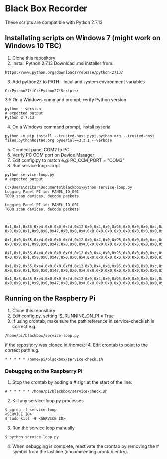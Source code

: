 # Black Box Recorder

These scripts are compatible with Python 2.7.13

## Installating scripts on Windows 7 (might work on Windows 10 TBC)

1. Clone this repository
2. Install Python 2.7.13
Download .msi installer from:
```
https://www.python.org/downloads/release/python-2713/
```
3. Add python27 to PATH - local and system environment variables
```
C:\Python27\;C:\Python27\Scripts\
```
3.5 On a Windows command prompt, verify Python version
```
python --version
# expected output
Python 2.7.13
```
4. On a Windows command prompt, install pyserial
```
python -m pip install --trusted-host pypi.python.org --trusted-host files.pythonhosted.org pyserial==3.2.1 --verbose
```
5. Connect panel COM2 to PC
6. Verify PC COM port on Device Manager
7. Edit config.py to match e.g. PC_COM_PORT = "COM3"
8. Run service loop script
```
python service-loop.py
# expected output

C:\Users\dsikar\Documents\blackbox>python service-loop.py
Logging Panel PI id: PANEL_ID_001
TODO scan devices, decode packets

Logging Panel PI id: PANEL_ID_001
TODO scan devices, decode packets



0x1,0xf,0x35,0xe4,0x0,0x0,0xfd,0x12,0x0,0x4,0x0,0x95,0x0,0x0,0x0,0xc,0x1,0x0,0x1,0x0,0x1,0x67,0x81,0x0,0x2,0x0,0x1,0xfe,0x1,0x14,0x67,0x10,0x0,0x47,0x0,0x0,0x0,
0x0,0x9,0x1,0x9,0x0,0x47,0x0,0x0,0x0,0x0,0x0,0x0,0x0,0x0,0x0,0x0,0x0,0x0,0xf5,

0x1,0x0,0x35,0xe4,0x0,0x0,0xfd,0x12,0x0,0x4,0x0,0x95,0x0,0x0,0x0,0xc,0x1,0x0,0x1,0x0,0x1,0x67,0x81,0x0,0x2,0x0,0x1,0xfe,0x1,0x14,0x67,0x10,0x0,0x47,0x0,0x0,0x0,
0x0,0x9,0x1,0x9,0x0,0x47,0x0,0x0,0x0,0x0,0x0,0x0,0x0,0x0,0x0,0x0,0x0,0x0,0xe6,

0x1,0x1,0x35,0xe4,0x0,0x0,0xfd,0x12,0x0,0x4,0x0,0x95,0x0,0x0,0x0,0xc,0x1,0x0,0x1,0x0,0x1,0x67,0x81,0x0,0x2,0x0,0x1,0xfe,0x1,0x14,0x67,0x10,0x0,0x47,0x0,0x0,0x0,
0x0,0x9,0x1,0x9,0x0,0x47,0x0,0x0,0x0,0x0,0x0,0x0,0x0,0x0,0x0,0x0,0x0,0x0,0xe7,

0x1,0x2,0x35,0xe4,0x0,0x0,0xfd,0x12,0x0,0x4,0x0,0x95,0x0,0x0,0x0,0xc,0x1,0x0,0x1,0x0,0x1,0x67,0x81,0x0,0x2,0x0,0x1,0xfe,0x1,0x14,0x67,0x10,0x0,0x47,0x0,0x0,0x0,
0x0,0x9,0x1,0x9,0x0,0x47,0x0,0x0,0x0,0x0,0x0,0x0,0x0,0x0,0x0,0x0,0x0,0x0,0xe8,

0x1,0x3,0x35,0xe4,0x0,0x0,0xfd,0x12,0x0,0x4,0x0,0x95,0x0,0x0,0x0,0xc,0x1,0x0,0x1,0x0,0x1,0x67,0x81,0x0,0x2,0x0,0x1,0xfe,0x1,0x14,0x67,0x10,0x0,0x47,0x0,0x0,0x0,
0x0,0x9,0x1,0x9,0x0,0x47,0x0,0x0,0x0,0x0,0x0,0x0,0x0,0x0,0x0,0x0,0x0,0x0,0xe9,
```
## Running on the Raspberry Pi

1. Clone this repository
2. Edit config.py, setting IS_RUNNING_ON_PI = True
3. If using crontab, make sure the path reference in service-check.sh is correct e.g.
```
/home/pi/blackbox/service-loop.py
```
if the repository was cloned in /home/pi
4. Edit crontab to point to the correct path e.g.
```
* * * * * /home/pi/blackbox/service-check.sh
```

### Debugging on the Raspberry Pi

1. Stop the crontab by adding a # sign at the start of the line:
```
# * * * * * /home/pi/blackbox/service-check.sh
```
2. Kill any service-loop.py processes
```
$ pgrep -f service-loop
<SERVICE ID>
$ sudo kill -9 <SERVICE ID>
```
3. Run the service loop manually
```
$ python service-loop.py
```
4. When debugging is complete, reactivate the crontab by removing the # symbol from the last line (uncommenting crontab entry).
